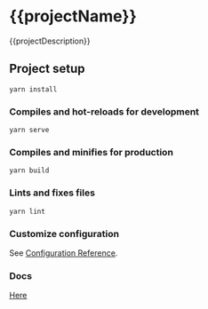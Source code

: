 # {{projectName}}

{{projectDescription}}

## Project setup
```
yarn install
```

### Compiles and hot-reloads for development
```
yarn serve
```

### Compiles and minifies for production
```
yarn build
```

### Lints and fixes files
```
yarn lint
```

### Customize configuration
See [Configuration Reference](https://cli.vuejs.org/config/).

### Docs

[Here](https://www.yuque.com/alfxjx/gihbyq/kzbrtg)
